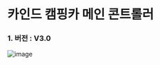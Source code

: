 # 카인드 캠핑카 메인 콘트롤러
### 1. 버전 : V3.0

![image](https://github.com/camtrol/camtrol-III/blob/main/image/%EB%A7%88%EB%A0%88%201.png)
